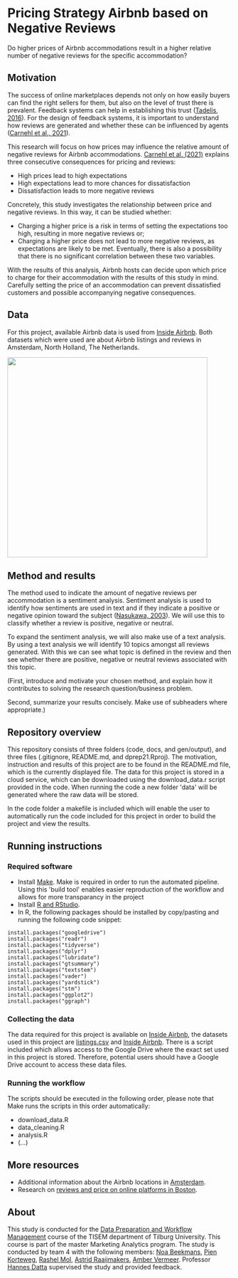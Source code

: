 # Pricing Strategy Airbnb based on Negative Reviews

Do higher prices of Airbnb accommodations result in a higher relative number of negative reviews for the specific accommodation?


## Motivation

The success of online marketplaces depends not only on how easily buyers can find the right sellers for them, but also on the level of trust there is prevalent. Feedback systems can help in establishing this trust ([Tadelis, 2016](https://www.annualreviews.org/doi/abs/10.1146/annurev-economics-080315-015325)). For the design of feedback systems, it is important to understand how reviews are generated and whether these can be influenced by agents ([Carnehl et al., 2021](http://www.kevintran.eu/files/airbnb_ratings_paper.pdf)).

This research will focus on how prices may influence the relative amount of negative reviews for Airbnb accommodations. [Carnehl et al. (2021)](http://www.kevintran.eu/files/airbnb_ratings_paper.pdf) explains three consecutive consequences for pricing and reviews:
- High prices lead to high expectations
- High expectations lead to more chances for dissatisfaction
- Dissatisfaction leads to more negative reviews

Concretely, this study investigates the relationship between price and negative reviews. In this way, it can be studied whether:
- Charging a higher price is a risk in terms of setting the expectations too high, resulting in more negative reviews or;
- Charging a higher price does not lead to more negative reviews, as expectations are likely to be met. 
Eventually, there is also a possibility that there is no significant correlation between these two variables. 

With the results of this analysis, Airbnb hosts can decide upon which price to charge for their accommodation with the results of this study in mind. Carefully setting the price of an accommodation can prevent dissatisfied customers and possible accompanying negative consequences.

## Data

For this project, available Airbnb data is used from [Inside Airbnb](http://insideairbnb.com/get-the-data.html). Both datasets which were used are about Airbnb listings and reviews in Amsterdam, North Holland, The Netherlands. 

<img src="https://60days.nl/wp-content/uploads/2016/12/airbnb-amsterdam.jpg" width="450">

## Method and results

The method used to indicate the amount of negative reviews per accommodation is a sentiment analysis. Sentiment analysis is used to identify how sentiments are used in text and if they indicate a positive or negative opinion toward the subject ([Nasukawa, 2003](https://dl.acm.org/doi/pdf/10.1145/945645.945658)). We will use this to classify whether a review is positive, negative or neutral. 

To expand the sentiment analysis, we will also make use of a text analysis. By using a text analysis we will identify 10 topics amongst all reviews generated. With this we can see what topic is defined in the review and then see whether there are positive, negative or neutral reviews associated with this topic.

(First, introduce and motivate your chosen method, and explain how it contributes to solving the research question/business problem.

Second, summarize your results concisely. Make use of subheaders where appropriate.)

## Repository overview

This repository consists of three folders (code, docs, and gen/output), and three files (.gitignore, README.md, and dprep21.Rproj). The motivation, instruction and results of this project are to be found in the README.md file, which is the currently displayed file. The data for this project is stored in a cloud service, which can be downloaded using the download_data.r script provided in the code. When running the code a new folder 'data' will be generated where the raw data will be stored.

In the code folder a makefile is included which will enable the user to automatically run the code included for this project in order to build the project and view the results.

## Running instructions

### Required software

- Install [Make](https://tilburgsciencehub.com/building-blocks/configure-your-computer/automation-and-workflows/make/). Make is required in order to run the automated pipeline.   Using this 'build tool' enables easier reproduction of the workflow and allows for more transparancy in the project
- Install [R and RStudio](https://tilburgsciencehub.com/building-blocks/configure-your-computer/statistics-and-computation/r/).
- In R, the following packages should be installed by copy/pasting and running the following code snippet:
```
install.packages("googledrive")
install.packages("readr")
install.packages("tidyverse")
install.packages("dplyr")
install.packages("lubridate")
install.packages("gtsummary")
install.packages("textstem")
install.packages("vader")
install.packages("yardstick")
install.packages("stm")
install.packages("ggplot2")
install.packages("ggraph")
```

### Collecting the data

The data required for this project is available on [Inside Airbnb](http://insideairbnb.com/get-the-data.html), the datasets used in this project are [listings.csv](http://data.insideairbnb.com/the-netherlands/north-holland/amsterdam/2021-09-07/visualisations/listings.csv) and [Inside Airbnb](http://data.insideairbnb.com/the-netherlands/north-holland/amsterdam/2021-09-07/visualisations/reviews.csv). There is a script included which allows access to the Google Drive where the exact set used in this project is stored. Therefore, potential users should have a Google Drive account to access these data files.

### Running the workflow

The scripts should be executed in the following order, please note that Make runs the scripts in this order automatically:
- download_data.R
- data_cleaning.R
- analysis.R
- (...)

## More resources

- Additional information about the Airbnb locations in [Amsterdam](http://insideairbnb.com/amsterdam/).
- Research on [reviews and price on online platforms in Boston](https://scholar.google.com/scholar?output=instlink&q=info:ZXRx9yxPYn8J:scholar.google.com/&hl=en&as_sdt=0,5&scillfp=10945875589668552579&oi=lle). 

## About

This study is conducted for the [Data Preparation and Workflow Management](https://dprep.hannesdatta.com/) course of the TISEM department of Tilburg University. This course is part of the master Marketing Analytics program. The study is conducted by team 4 with the following members: [Noa Beekmans](https://github.com/noa-beekmans), [Pien Korteweg](https://github.com/eakorteweg), [Rashel Mol](https://github.com/Rashel-Mol), [Astrid Raaijmakers](https://github.com/AstridR97), [Amber Vermeer](https://github.com/AmberVermeer). Professor [Hannes Datta](https://github.com/hannesdatta) supervised the study and provided feedback.
